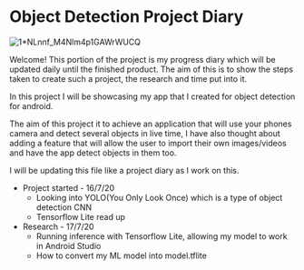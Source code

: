 # Object Detection Project Diary

![1*NLnnf_M4Nlm4p1GAWrWUCQ](https://user-images.githubusercontent.com/48221355/87820166-806b7700-c865-11ea-84e9-45f6c6e39b70.gif)


Welcome! This portion of the project is my progress diary which will be updated daily until the finished product. The aim of this is to show the steps taken to create such a project, the research and time put into it. 

In this project I will be showcasing my app that I created for object detection for android. 

The aim of this project it to achieve an application that will use your phones camera and detect several objects in live time, I have also thought about adding a feature that will allow the user to import their own images/videos and have the app detect objects in them too. 

I will be updating this file like a project diary as I work on this. 

* Project started - 16/7/20
  - Looking into YOLO(You Only Look Once) which is a type of object detection CNN 
  - Tensorflow Lite read up
* Research - 17/7/20
  - Running inference with Tensorflow Lite, allowing my model to work in Android Studio 
  - How to convert my ML model into model.tflite
 




